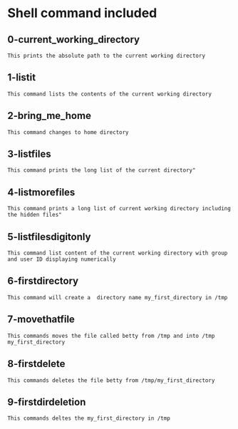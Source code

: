# Shell command included
## 0-current_working_directory
	This prints the absolute path to the current working directory

## 1-listit
	This command lists the contents of the current working directory

## 2-bring_me_home
	This command changes to home directory

## 3-listfiles
	This command prints the long list of the current directory"

## 4-listmorefiles
	This command prints a long list of current working directory including the hidden files"

## 5-listfilesdigitonly
	This command list content of the current working directory with group and user ID displaying numerically

## 6-firstdirectory
	This command will create a  directory name my_first_directory in /tmp


## 7-movethatfile
	This commands moves the file called betty from /tmp and into /tmp my_first_directory

## 8-firstdelete
	This commands deletes the file betty from /tmp/my_first_directory


## 9-firstdirdeletion
	This commands deltes the my_first_directory in /tmp
